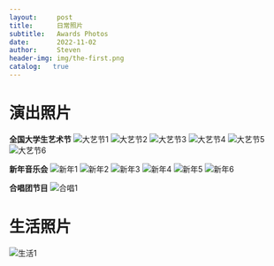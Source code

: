 ```yaml
---
layout:     post
title:      日常照片
subtitle:   Awards Photos
date:       2022-11-02
author:     Steven
header-img: img/the-first.png
catalog:   true
---
```

# 演出照片
**全国大学生艺术节**
![大艺节1]({{site.baseurl}}/img/大艺1.jpg)
![大艺节2]({{site.baseurl}}/img/大艺2.jpg)
![大艺节3]({{site.baseurl}}/img/大艺3.jpg)
![大艺节4]({{site.baseurl}}/img/大艺4.jpg)
![大艺节5]({{site.baseurl}}/img/大艺5.jpg)
![大艺节6]({{site.baseurl}}/img/大艺6.jpg)


**新年音乐会**
![新年1]({{site.baseurl}}/img/新年1.jpg)
![新年2]({{site.baseurl}}/img/新年2.jpg)
![新年3]({{site.baseurl}}/img/新年3.jpg)
![新年4]({{site.baseurl}}/img/新年4.jpg)
![新年5]({{site.baseurl}}/img/新年5.jpg)
![新年6]({{site.baseurl}}/img/个人1.jpg)


**合唱团节目**
![合唱1]({{site.baseurl}}/img/个人2.jpg)

# 生活照片
![生活1]({{site.baseurl}}/img/生活1.jpg)
